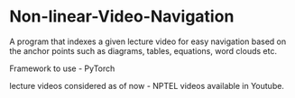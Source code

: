 # Non-linear-Video-Navigation
A program that indexes a given lecture video for easy navigation based on the anchor points such as diagrams, tables, equations, word clouds etc.

Framework to use - PyTorch

lecture videos considered as of now - NPTEL videos available in Youtube.
